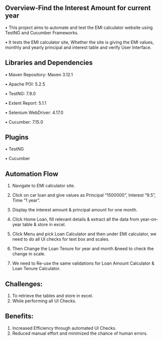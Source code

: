 ﻿Overview-Find the Interest Amount for current year
----------------------------------------------------------

• This project aims to automate and test the EMI calculator website using TestNG and Cucumber Frameworks.

• It tests the EMI calculator site, Whether the site is giving the EMI values, monthly and yearly principal and interest table and verify User Interface.



Libraries and Dependencies
------------------------------------------------------------------------
• Maven Repository: Maven 3.12.1

• Apache POI: 5.2.5

• TestNG: 7.9.0

• Extent Report: 5.1.1

• Selenium WebDriver: 4.17.0

• Cucumber: 7.15.0

Plugins
---------------------------------------------------

• TestNG

• Cucumber

Automation Flow
----------------------------------------------------------------

1. Navigate to EMI calculator site.

2. Click on car loan and give values as Principal “1500000”, Interest “9.5”, Time “1 year”.

3. Display the interest amount & principal amount for one month.

4. Click Home Loan, fill relevant details & extract all the data from year-on-year table & store in excel.

5. Click Menu and pick Loan Calculator and then under EMI calculator, we need to do all UI checks for text box and scales.

6. Then Change the Loan Tenure for year and month &need to check the change in scale.

7. We need to Re-use the same validations for Loan Amount Calculator & Loan Tenure Calculator.




Challenges:
-------------------------------------------------------------

1. To retrieve the tables and store in excel.
2. While performing all UI Checks.

Benefits:
-------------------------------------------------------------

1. Increased Efficiency through automated UI Checks.
2. Reduced manual effort and minimized the chance of human errors.







